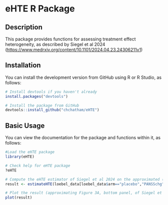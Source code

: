 # eHTE R Package

## Description

This package provides functions for assessing treatment effect heterogeneity, as described by Siegel et al 2024 (https://www.medrxiv.org/content/10.1101/2024.04.23.24306211v1) 

## Installation

You can install the development version from GitHub using R or R Studio, as follows:

```r
# Install devtools if you haven't already
install.packages("devtools")

# Install the package from GitHub
devtools::install_github("chchatham/eHTE")
```

## Basic Usage

You can view the documentation for the package and functions within it, as follows:

```r
#Load the eHTE package
library(eHTE)

# Check help for eHTE package
?eHTE

# Compute the eHTE estimator of Siegel et al 2024 on the approximated (manually-digitized) data of Loebel et al 2013, with Quetiapine: 
result <- estimateHTE(loebel_data[loebel_data$arm=="placebo","PANSSchg"],loebel_data[loebel_data$arm=="quetiapine","PANSSchg"])

# Plot the result (approximating Figure 3A, bottom panel, of Siegel et al 2024)
plot(result)
```
